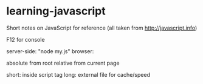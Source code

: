 # learning-javascript
Short notes on JavaScript for reference (all taken from http://javascript.info)

F12 for console

server-side: "node my.js"
browser: <script></script>

<script src="/path/to/script.js"></script> absolute from root
<script src="script.js"></script> relative from current page

short: inside script tag
long: external file
for cache/speed

